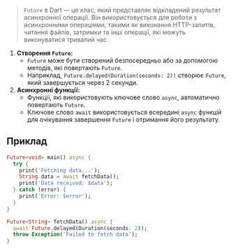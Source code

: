 >`Future` в Dart — це клас, який представляє відкладений результат асинхронної операції. Він використовується для роботи з асинхронними операціями, такими як виконання HTTP-запитів, читання файлів, затримки та інші операції, які можуть виконуватися тривалий час.

1. **Створення `Future`:**
    - `Future` може бути створений безпосередньо або за допомогою методів, які повертають `Future`.
    - Наприклад, `Future.delayed(Duration(seconds: 2))` створює `Future`, який завершується через 2 секунди.
2. **Асинхронні функції:**
    - Функції, які використовують ключове слово `async`, автоматично повертають `Future`.
    - Ключове слово `await` використовується всередині `async` функцій для очікування завершення `Future` і отримання його результату.
## Приклад
```dart
Future<void> main() async {
  try {
    print('Fetching data...');
    String data = await fetchData();
    print('Data received: $data');
  } catch (error) {
    print('Error: $error');
  }
}

Future<String> fetchData() async {
  await Future.delayed(Duration(seconds: 2));
  throw Exception('Failed to fetch data');
}


```